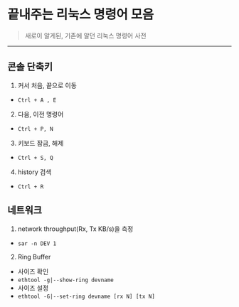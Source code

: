 # 끝내주는 리눅스 명령어 모음
> 새로이 알게된, 기존에 알던 리눅스 명령어 사전  

---

## 콘솔 단축키
1. 커서 처음, 끝으로 이동
 - `Ctrl + A , E`

2. 다음, 이전 명령어
 - `Ctrl + P, N`

3. 키보드 잠금, 해제
 - `Ctrl + S, Q`

4. history 검색
 - `Ctrl + R`


## 네트워크
1. network throughput(Rx, Tx KB/s)을 측정  
 - `sar -n DEV 1`  

2. Ring Buffer  
 - 사이즈 확인  
 - `ethtool -g|--show-ring devname`  
 - 사이즈 설정  
 - `ethtool -G|--set-ring devname [rx N] [tx N]`  
